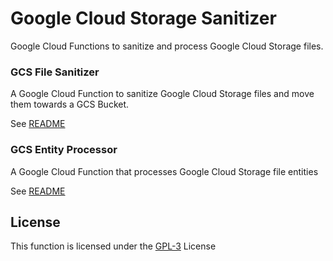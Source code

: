 # Google Cloud Storage Sanitizer

Google Cloud Functions to sanitize and process Google Cloud Storage files.

### GCS File Sanitizer
A Google Cloud Function to sanitize Google Cloud Storage files and move them towards a GCS Bucket.

See [README](functions/gcs-file-sanitizer/README.md)

### GCS Entity Processor
A Google Cloud Function that processes Google Cloud Storage file entities

See [README](functions/gcs-entity-processor/README.md)

## License
This function is licensed under the [GPL-3](https://www.gnu.org/licenses/gpl-3.0.en.html) License
